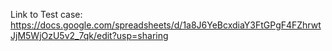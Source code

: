 



Link to Test case: https://docs.google.com/spreadsheets/d/1a8J6YeBcxdiaY3FtGPgF4FZhrwtJjM5WjOzU5v2_7qk/edit?usp=sharing
